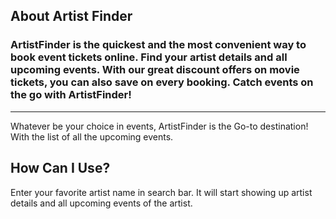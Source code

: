 ## About Artist Finder

### ArtistFinder is the quickest and the most convenient way to book event tickets online. Find your artist details and all upcoming events. With our great discount offers on movie tickets, you can also save on every booking. Catch events on the go with ArtistFinder!

---
 Whatever be your choice in events, ArtistFinder is the Go-to destination! With the list of all the upcoming events.  

## How Can I Use?

Enter your favorite artist name in search bar. 
It will start showing up artist details and all upcoming events of the artist.